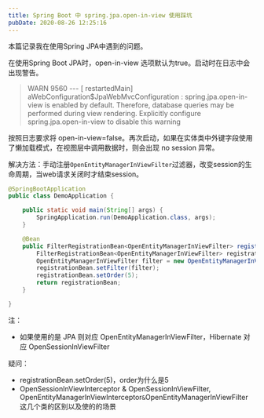 ```yaml
---
title: Spring Boot 中 spring.jpa.open-in-view 使用踩坑
pubDate: 2020-08-26 12:25:16
---
```


本篇记录我在使用Spring JPA中遇到的问题。

在使用Spring Boot JPA时，open-in-view 选项默认为true。启动时在日志中会出现警告。

> WARN 9560 --- [ restartedMain] aWebConfiguration$JpaWebMvcConfiguration : spring.jpa.open-in-view is enabled by default. Therefore, database queries may be performed during view rendering. Explicitly configure spring.jpa.open-in-view to disable this warning

按照日志要求将 open-in-view=false。再次启动，如果在实体类中外键字段使用了懒加载模式，在视图层中调用数据时，则会出现 no session 异常。

解决方法：手动注册`OpenEntityManagerInViewFilter`过滤器，改变session的生命周期，当web请求关闭时才结束session。

```java
@SpringBootApplication
public class DemoApplication {

    public static void main(String[] args) {
        SpringApplication.run(DemoApplication.class, args);
    }

    @Bean
    public FilterRegistrationBean<OpenEntityManagerInViewFilter> registerOpenEntityManagerInViewFilterBean() {
        FilterRegistrationBean<OpenEntityManagerInViewFilter> registrationBean = new FilterRegistrationBean<>();
        OpenEntityManagerInViewFilter filter = new OpenEntityManagerInViewFilter();
        registrationBean.setFilter(filter);
        registrationBean.setOrder(5);
        return registrationBean;
    }

}
```

注：

- 如果使用的是 JPA 则对应 OpenEntityManagerInViewFilter，Hibernate 对应 OpenSessionInViewFilter

疑问：

- registrationBean.setOrder(5)，order为什么是5
- OpenSessionInViewInterceptor & OpenSessionInViewFilter, OpenEntityManagerInViewInterceptor`&`OpenEntityManagerInViewFilter 这几个类的区别以及使的的场景
